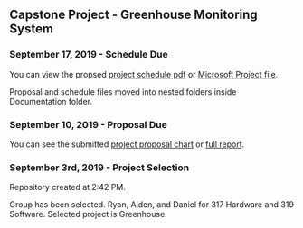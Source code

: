Capstone Project - Greenhouse Monitoring System
-----------------------------------------------

### September 17, 2019 - Schedule Due

You can view the propsed [project schedule pdf](https://github.com/DBoo92/317Hardware/blob/master/documentation/schedule/Project1.pdf) or [Microsoft Project file](https://github.com/DBoo92/317Hardware/blob/master/documentation/schedule/Project1.mpp).

Proposal and schedule files moved into nested folders inside Documentation folder.


### September 10, 2019 - Proposal Due

You can see the submitted [project proposal chart](https://github.com/DBoo92/317Hardware/blob/master/documentation/proposal/ProposalContentStudentNameRev03.pdf) or [full report](https://github.com/DBoo92/317Hardware/blob/master/documentation/proposal/PDFMailer111.pdf).


### September 3rd, 2019 - Project Selection

Repository created at 2:42 PM.

Group has been selected. Ryan, Aiden, and Daniel for 317 Hardware and 319 Software.
Selected project is Greenhouse.






